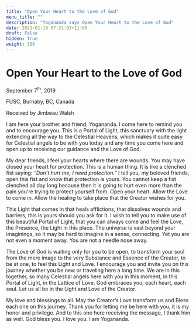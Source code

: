 ```yaml
---
title: "Open Your Heart to the Love of God"
menu_title: ""
description: "Yogananda says Open Your Heart to the Love of God"
date: 2021-01-18 07:21:03+11:00
draft: False
hidden: True
weight: 386
---
```

# Open Your Heart to the Love of God

September 7<sup>th</sup>, 2019

FUSC, Burnaby, BC, Canada

Received by Jimbeau Walsh

I am here your brother and friend, Yogananda. I come here to remind you and to encourage you. This is a Portal of Light, this sanctuary with the light extending all the way to the Celestial Heavens, which makes it quite easy for Celestial angels to be with you today and any time you come here and open up to receiving our guidance and the Love of God.

My dear friends, I feel your hearts where there are wounds. You may have closed your heart for protection. This is a human thing. It is like a clenched fist saying: *“Don't hurt me, I need protection.”* I tell you, my beloved friends, open this fist and know that protection is yours. You cannot keep a fist clenched all day long because then it is going to hurt even more than the pain you're trying to protect yourself from. Open your heart. Allow the Love to come in. Allow the healing to take place that the Creator wishes for you.

This Light that comes in that heals afflictions, that dissolves wounds and barriers, this is yours should you ask for it. I wish to tell you to make use of this beautiful Portal of Light, that you can always come and feel the Love, the Presence, the Light in this place. The universe is vast beyond your imaginings, so it may be hard to imagine in a sense, connecting. Yet you are not even a moment away. You are not a needle nose away.

The Love of God is waiting only for you to be open, to transform your soul from the mere image to the very Substance and Essence of the Creator, to be at one, to feel this Light and Love. I encourage you and invite you on this journey whether you be new or traveling here a long time. We are in this together, so many Celestial angels here with you in this moment, in this Portal of Light, in the Lattice of Love. God embraces you, each heart, each soul. Let us all be in the Light and Love of the Creator.

My love and blessings to all. May the Creator’s Love transform us and Bless each one on this journey. Thank you for letting me be here with you, it is my honor and privilege. And to this one here receiving the message, I thank him as well. God bless you. I love you. I am Yogananda.